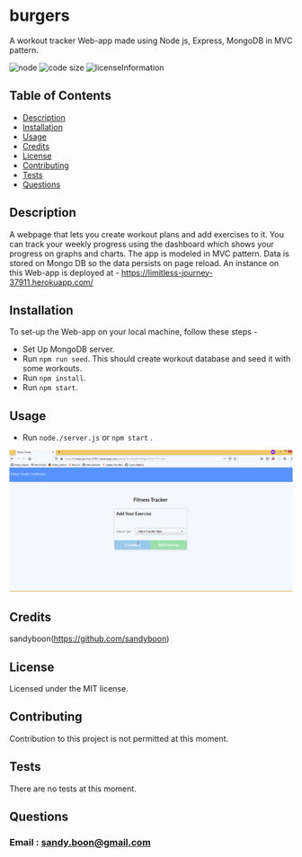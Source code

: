 # burgers

A workout tracker Web-app made using Node js, Express, MongoDB in MVC pattern.

![node](https://img.shields.io/node/v/latest?style=plastic)
![code size](https://img.shields.io/github/languages/code-size/sandyboon/workoutsTracker)
![licenseInformation](https://img.shields.io/apm/l/vim-mode)

## Table of Contents

- [Description](#Description)
- [Installation](#Installation)
- [Usage](#Usage)
- [Credits](#Credits)
- [License](#License)
- [Contributing](#Contributing)
- [Tests](#Tests)
- [Questions](#Questions)

## Description

A webpage that lets you create workout plans and add exercises to it. You can track your weekly progress using the dashboard which shows your progress on graphs and charts.
The app is modeled in MVC pattern. Data is stored on Mongo DB so the data persists on page reload. An instance on this Web-app is deployed at -
https://limitless-journey-37911.herokuapp.com/

## Installation

To set-up the Web-app on your local machine, follow these steps -

- Set Up MongoDB server.
- Run <code>npm run seed</code>. This should create workout database and seed it with some workouts.
- Run <code>npm install</code>.
- Run <code>npm start</code>.

## Usage

- Run <code>node./server.js</code> or <code>npm start</code> .

![how to use](./public/assets/workouts.gif)

## Credits

sandyboon(https://github.com/sandyboon)

## License

Licensed under the MIT license.

## Contributing

Contribution to this project is not permitted at this moment.

## Tests

There are no tests at this moment.

## Questions

### Email : sandy.boon@gmail.com

